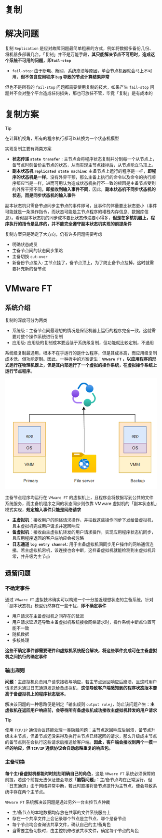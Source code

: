 # 复制

# 解决问题

复制 `Replication` 是应对故障问题最简单粗暴的方式，例如将数据多备份几份、将机器多部署几台。「复制」并不是万能手段，**其只能解决节点不可用时，造成这个系统不可用的问题，即`fail-stop`**
- `fail-stop`: 由于断电、断网、系统崩溃等原因，单台节点机器就会马上不可用，**但不包含应用程序 `bug` 导致的节点计算结果异常**

但也不是所有的 `fail-stop` 问题都需要使用复制的技术，如果产生 `fail-stop` 问题并不会对整个平台造成任何损失，那也可放任不管，毕竟「复制」是有成本的

# 复制方案

> [!tip]
> 在计算机视角，所有的程序执行都可以转换为一个状态机模型

实现复制主要有两类方案
- **状态传递 `state transfer`** : 主节点会将程序状态复制并分到每一个从节点上，备节点时刻备份主节点的状态，从而实现主节点挂掉后，从节点能立马顶上。
- **副本状态机 `replicated state machine`**: 主备节点上运行的程序是一样，**即程序的状态机是一样**。没有外界干预，那么主备上执行的命令以及命令的执行顺序都应当是一样，进而可用认为造成状态机执行不一致的根因是主备节点受到的外界干预不同，**即接收到输入事件不同**，因此，**副本状态机不同步状态机的状态，而是同步状态机的输入事件**

副本状态机只需备节点同步主节点的事件即可，且事件的体量要比状态更小（事件可能就是一条操作指令，而状态可能是主节点程序的堆栈内存信息、数据库信息）。看似副本状态机的同步成本要比状态传递要小得多，**但是在多核机器上，程序执行的指令是乱序的，并不能完全遵守副本状态机实现的前提条件**


复制方案只是确定了大方向，仍有许多问题需要考虑
- 明确状态成员
- 主备节点间的状态同步策略
- 主备切换 `cut-over`
- 新备份节点接入: 主节点挂了，备节点顶上，为了防止备节点挂掉，这时就需要补充新的备节点

# VMware FT

## 系统介绍

复制的深度可分为两类

- 系统级：主备节点间最理想的情况是保证机器上运行的程序完全一致，这就需要对整个操作系统进行复制
- 应用级: 应用级的复制成本要远低于系统级复制，但功能就比较定制，不通用

系统级复制最通用，根本不在乎运行的是什么程序，但是其成本高，而应用级复制成本低，但功能定制。因此，一种折中的方案诞生：**`VMware FT` ，以应用程序的形式运行在物理机器上，但是其内部运行了一个虚拟的操作系统，在虚拟操作系统上运行节点程序**。

![alt|c,60](../../image/disturbute/replication_vmm.png)


主备节点程序均运行在 `VMware FT` 的虚拟机上，且程序会将数据写到公共的文件系统服务，而主备机程序之间的状态同步则依靠 VMware 虚拟机的「副本状态机」模式实现，**规定输入事件只能是网络请求**
- **主虚拟机**：接收用户的网络请求操作，并拦截这些操作同步下发给备虚拟机，且主虚拟机完成用户请求并返回响应
- **备虚拟机**：接收由主虚拟机转发的用户请求操作，实现应用程序状态机同步，且应用程序返回的客户端响应会被忽略
- **日志通道 `log entry channel`**: 用于主备虚拟机间同步用户操作的网络通信连接。若主虚拟机宕机，该连接也会中断，这样备虚拟机就能检测到主虚拟机异常，并升级为主节点

## 遗留问题

### 不确定事件

通过 `VMware FT` 虚拟技术确实可以构建一个十分接近理想状态的主备系统，针对「副本状态机」模型仍然存在一些干扰，**即不确定事件**
- 用户请求在主备虚拟机之间存在的延迟
- 用户请求延迟还导致主备虚拟机系统接收网络请求时，操作系统中断点位置可能不一致
- 随机数据
- 多核处理

**这些不确定事件都需要硬件和虚拟机系统配合解决，将这些事件变成可在主备虚拟机之间执行的确定事件**

### 输出规则

**问题**：主虚拟机负责用户请求接收与响应，若主节点返回响应后崩溃，且这时用户请求还未通过日志通道发送给备虚拟机，**这便导致客户端感知到的程序状态版本要高于备虚拟机上的程序状态版本**。

解决该问题的一种思路便是制定「输出规则 `output rule`」，防止该问题产生：**主虚拟机在返回用户响应前，会等待所有备虚拟机成功接收主虚拟机转发的用户请求**

> [!tip]
> 使用 `TCP/IP` 通信协议还能处理一类隐藏问题：主节点返回响应后崩溃，备节点升级未主节点，但备节点还没来得及执行主节点已经返回的请求，那么升级成主节点的备节点则在会执行这些请求后推送给客户端。**因此，客户端会接收到两个一摸一样的响应，但 `TCP/IP` 通信协议会自动忽略重复的响应包。**


### 主备切换

**每个主/备虚拟机都能时时刻刻明确自己的角色**，这是 `VMware FT` 系统必须保障的前提，若这个前提无法保证便会导致「**脑裂问题**」：主/备节点均在正常运行，但「日志通道」由于网络异常中断，若此时直接将备节点提升为主节点，便会导致系统中存在两个主节点。

`VMware FT` 系统解决该问题是通过另外一台主控节点仲裁
- 主/备节点的本地数据均存放在共享的文件系统服务上
- 存在一个共享文件上会记录哪个节点是主节点、哪个是备节点
- 每个节点均会查询该共享文件，确认自己的主/备角色
- 当需要主备切换时，由主控机修改该共享文件，确定每个节点的角色

